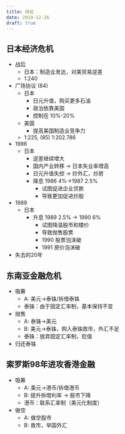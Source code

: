 ```yaml
---
title: 辩论
date: 2019-12-26
draft: true
---
```


## 日本经济危机

* 战后
  * 日本：制造业发达，对美贸易逆差
  * 1:240
* 广场协议 (84)
  * 日本
    * 日元升值，购买更多石油
    * 政治依靠美国
    * 控制在 10%-20%
  * 美国
    * 提高美国制造业竞争力
  * 1:225, (85) 1:202.786
* 1986
  * 日本
    * 逆差继续增大
    * 国内产业转移 -> 日本失业率增高
    * 日元升值失控 -> 炒外汇，炒房
    * 降息 1986 4%->1987 2.5%
      * 试图促进企业贷款
      * 导致更加促进炒股
* 1989
  * 日本
    * 升息 1989 2.5% -> 1990 6%
      * 试图降温股市和楼价
      * 导致抛售股票
      * 1990 股票泡沫破
      * 1991 房价泡沫破
* 失去的20年

## 东南亚金融危机

* 吸筹
  * A: 美元->泰铢/拆借泰铢
  * 泰铢：由于固定汇率制，基本保持不变
* 抛售
  * A: 泰铢->美元
  * B: 美元->泰铢，购入泰铢救市，外汇不足
  * 泰铢：放弃固定汇率制，贬值
* 归还泰铢

## 索罗斯98年进攻香港金融

* 吸筹
  * A: 美元->港币/拆借港币
  * B: 提升拆借利率 -> 股市下降
  * 港币：联系汇率制（美元化制度）
* 做空
  * A: 做空股市
  * B: 救市，举国外汇